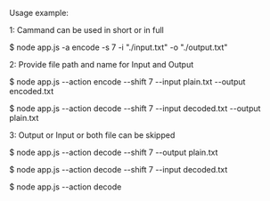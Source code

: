 
Usage example:

1: Cammand can be used in short or in full

$ node app.js -a encode -s 7 -i "./input.txt" -o "./output.txt"


2: Provide file path and name for Input and Output

$ node app.js --action encode --shift 7 --input plain.txt --output encoded.txt

$ node app.js --action decode --shift 7 --input decoded.txt --output plain.txt


3: Output or Input or both file can be skipped

$ node app.js --action decode --shift 7 --output plain.txt

$ node app.js --action decode --shift 7 --input decoded.txt

$ node app.js --action decode
